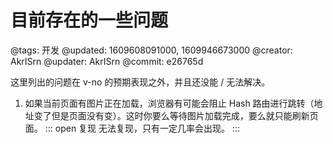 # 目前存在的一些问题

@tags: 开发
@updated: 1609608091000, 1609946673000
@creator: AkrISrn
@updater: AkrISrn
@commit: e26765d

这里列出的问题在 v-no 的预期表现之外，并且还没能 / 无法解决。

1. 如果当前页面有图片正在加载，浏览器有可能会阻止 Hash 路由进行跳转（地址变了但是页面没有变）。这时你要么等待图片加载完成，要么就只能刷新页面。
    ::: open 复现
    无法复现，只有一定几率会出现。
    :::
